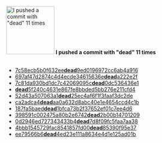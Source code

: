 <img src="https://github.com/my-badges/my-badges/blob/main/src/all-badges/dead-commit/dead-commit-2x.png?raw=true" alt="I pushed a commit with &quot;dead&quot; 11 times" title="I pushed a commit with &quot;dead&quot; 11 times" width="128">
<strong>I pushed a commit with &quot;dead&quot; 11 times</strong>
<br><br>

- <a href="https://github.com/sindresorhus/empty-trash/commit/7c58ecb5b0f632eedead9ed0196972cc6ab4a916">7c58ecb5b0f632ee<strong>dead</strong>9ed0196972cc6ab4a916</a>
- <a href="https://github.com/sindresorhus/envcheck/commit/697af47d2874c4d4ecde34615636edeada222e2f">697af47d2874c4d4ecde34615636e<strong>dead</strong>a222e2f</a>
- <a href="https://github.com/sindresorhus/file-type/commit/7c81da930bd1dc7c42069095cdead0dc536436e1">7c81da930bd1dc7c42069095c<strong>dead</strong>0dc536436e1</a>
- <a href="https://github.com/sindresorhus/grunt-ftp/commit/dead5f240c4631e867fe8bbded5bb276e211cfd4"><strong>dead</strong>5f240c4631e867fe8bbded5bb276e211cfd4</a>
- <a href="https://github.com/sindresorhus/grunt-shell/commit/52d43a507063a1dead25ec4af6f1f3faaf3dc2de">52d43a507063a1<strong>dead</strong>25ec4af6f1f3faaf3dc2de</a>
- <a href="https://github.com/sindresorhus/is-plain-obj/commit/ca2adca4deadaa0a632d8abc40e1e4654ccd4c1b">ca2adca4<strong>dead</strong>aa0a632d8abc40e1e4654ccd4c1b</a>
- <a href="https://github.com/sindresorhus/quick-lru/commit/187fa5baeddead1bfca73b2f37652ef01c7ee4d6">187fa5baed<strong>dead</strong>1bfca73b2f37652ef01c7ee4d6</a>
- <a href="https://github.com/sindresorhus/strip-debug/commit/398591c002475a80b2e6742dead2b00b14701209">398591c002475a80b2e6742<strong>dead</strong>2b00b14701209</a>
- <a href="https://github.com/sindresorhus/term-size/commit/0d2946ed727343433b4dead7d8f09fc5faa7aa38">0d2946ed727343433b4<strong>dead</strong>7d8f09fc5faa7aa38</a>
- <a href="https://github.com/sindresorhus/trash-cli/commit/4bbb1545729fac8541857fd00dead85390f95e37">4bbb1545729fac8541857fd00<strong>dead</strong>85390f95e37</a>
- <a href="https://github.com/sindresorhus/type-fest/commit/ee79566b6dead4ed23e111a8634e4d1e125ad01b">ee79566b6<strong>dead</strong>4ed23e111a8634e4d1e125ad01b</a>